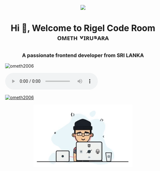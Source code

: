 
<p align=center width300>
<img src='https://i.ibb.co/LpZpzn7/r-1-modified.png'>
<p align =center/>
 <h1 align="center">Hi 👋, Welcome to Rigel Code Room ᴼᴹᴱᵀᴴ ᵛᴵᴿᵁˢᴬᴿᴬ</h1>
<h3 align="center">A passionate frontend developer from SRI LANKA</h3>

<p align="left"> <img src="https://komarev.com/ghpvc/?username=ometh2006&label=Profile%20views&color=0e75b6&style=flat" alt="ometh2006" /> </p>
<audio controls>
  <source src="https://www.mboxdrive.com/551a924d-130d-43cb-a1c7-8ee69800f494%20(1).mp3" type="audio/ogg">
</audio>
<p align="left"> <a href="https://github.com/ryo-ma/github-profile-trophy"><img src="https://github-profile-trophy.vercel.app/?username=ometh2006" alt="ometh2006" /></a> </p>







  



<p align=center>
<img src="HG Data Base/ezgif.com-gif-maker (2).gif" width="320"/>
<p align=center>

